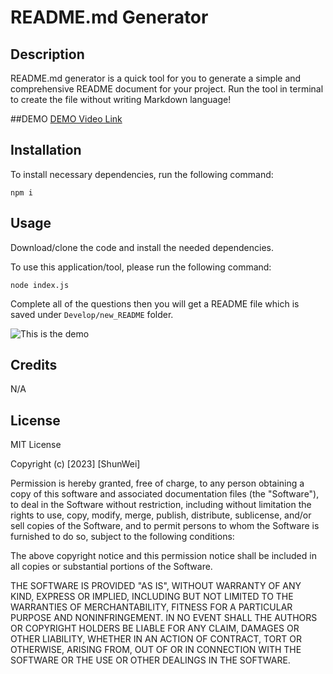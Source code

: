 # README.md Generator

## Description

README.md generator is a quick tool for you to generate a simple and comprehensive README document for your project. Run the tool in terminal to create the file without writing Markdown language!

##DEMO
[DEMO Video Link](https://drive.google.com/file/d/1Q4TO-41fJERGpmJvlhxro2JX-ttfo7Aj/view)

## Installation

To install necessary dependencies, run the following command:
```
npm i
```

## Usage

Download/clone the code and install the needed dependencies.

To use this application/tool, please run the following command:
```
node index.js
```


Complete all of the questions then you will get a README file which is saved under 	`Develop/new_README` folder.
    
![This is the demo](https://i.imgur.com/yAzGXib.png)

## Credits

N/A

## License

MIT License

Copyright (c) [2023] [ShunWei]

Permission is hereby granted, free of charge, to any person obtaining a copy
of this software and associated documentation files (the "Software"), to deal
in the Software without restriction, including without limitation the rights
to use, copy, modify, merge, publish, distribute, sublicense, and/or sell
copies of the Software, and to permit persons to whom the Software is
furnished to do so, subject to the following conditions:

The above copyright notice and this permission notice shall be included in all
copies or substantial portions of the Software.

THE SOFTWARE IS PROVIDED "AS IS", WITHOUT WARRANTY OF ANY KIND, EXPRESS OR
IMPLIED, INCLUDING BUT NOT LIMITED TO THE WARRANTIES OF MERCHANTABILITY,
FITNESS FOR A PARTICULAR PURPOSE AND NONINFRINGEMENT. IN NO EVENT SHALL THE
AUTHORS OR COPYRIGHT HOLDERS BE LIABLE FOR ANY CLAIM, DAMAGES OR OTHER
LIABILITY, WHETHER IN AN ACTION OF CONTRACT, TORT OR OTHERWISE, ARISING FROM,
OUT OF OR IN CONNECTION WITH THE SOFTWARE OR THE USE OR OTHER DEALINGS IN THE
SOFTWARE.
